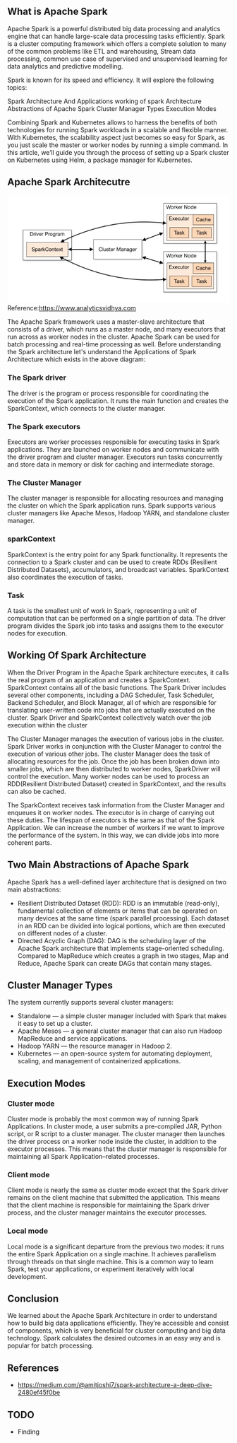## What is Apache Spark
Apache Spark is a powerful distributed big data processing and analytics engine that can handle large-scale data processing tasks efficiently.
Spark is a cluster computing framework which offers a complete solution to many of the common problems like ETL and warehousing,
Stream data processing, common use case of supervised and unsupervised learning for data analytics and predictive modelling.

Spark is known for its speed and efficiency. It will explore the following topics:

Spark Architecture And Applications
working of spark Architecture
Abstractions of Apache Spark
Cluster Manager Types
Execution Modes

Combining Spark and Kubernetes allows to harness the benefits of both technologies for running Spark workloads in a scalable and flexible manner.
With Kubernetes, the scalability aspect just becomes so easy for Spark, as you just scale the master or worker nodes by running a simple command.
In this article, we’ll guide you through the process of setting up a Spark cluster on Kubernetes using Helm, a package manager for Kubernetes.


## Apache Spark Architecutre
![alt text](https://github.com/rokmc756/KubeFarmer/blob/main/roles/apache-spark/files/apache-spark-architecture.webp)
Reference:https://www.analyticsvidhya.com

The Apache Spark framework uses a master-slave architecture that consists of a driver, which runs as a master node, and many executors that run across as worker nodes in the cluster. Apache Spark can be used for batch processing and real-time processing as well.
Before understanding the Spark architecture let's understand the Applications of Spark Architecture which exists in the above diagram:

### The Spark driver
The driver is the program or process responsible for coordinating the execution of the Spark application. It runs the main function and creates the SparkContext, which connects to the cluster manager.

### The Spark executors
Executors are worker processes responsible for executing tasks in Spark applications. They are launched on worker nodes and communicate with the driver program and cluster manager. Executors run tasks concurrently and store data in memory or disk for caching and intermediate storage.

### The Cluster Manager
The cluster manager is responsible for allocating resources and managing the cluster on which the Spark application runs. Spark supports various cluster managers like Apache Mesos, Hadoop YARN, and standalone cluster manager.

### sparkContext
SparkContext is the entry point for any Spark functionality. It represents the connection to a Spark cluster and can be used to create RDDs (Resilient Distributed Datasets), accumulators, and broadcast variables. SparkContext also coordinates the execution of tasks.

### Task
A task is the smallest unit of work in Spark, representing a unit of computation that can be performed on a single partition of data. The driver program divides the Spark job into tasks and assigns them to the executor nodes for execution.

## Working Of Spark Architecture
When the Driver Program in the Apache Spark architecture executes, it calls the real program of an application and creates a SparkContext. SparkContext contains all of the basic functions. The Spark Driver includes several other components, including a DAG Scheduler, Task Scheduler, Backend Scheduler, and Block Manager, all of which are responsible for translating user-written code into jobs that are actually executed on the cluster. Spark Driver and SparkContext collectively watch over the job execution within the cluster

The Cluster Manager manages the execution of various jobs in the cluster. Spark Driver works in conjunction with the Cluster Manager to control the execution of various other jobs. The cluster Manager does the task of allocating resources for the job. Once the job has been broken down into smaller jobs, which are then distributed to worker nodes, SparkDriver will control the execution.
Many worker nodes can be used to process an RDD(Resilient Distributed Dataset) created in SparkContext, and the results can also be cached.

The SparkContext receives task information from the Cluster Manager and enqueues it on worker nodes. The executor is in charge of carrying out these duties. The lifespan of executors is the same as that of the Spark Application. We can increase the number of workers if we want to improve the performance of the system. In this way, we can divide jobs into more coherent parts.

## Two Main Abstractions of Apache Spark
Apache Spark has a well-defined layer architecture that is designed on two main abstractions:
* Resilient Distributed Dataset (RDD): RDD is an immutable (read-only), fundamental collection of elements or items that can be operated on many devices at the same time (spark parallel processing). Each dataset in an RDD can be divided into logical portions, which are then executed on different nodes of a cluster.
* Directed Acyclic Graph (DAG): DAG is the scheduling layer of the Apache Spark architecture that implements stage-oriented scheduling. Compared to MapReduce which creates a graph in two stages, Map and Reduce, Apache Spark can create DAGs that contain many stages.

## Cluster Manager Types
The system currently supports several cluster managers:
* Standalone — a simple cluster manager included with Spark that makes it easy to set up a cluster.
* Apache Mesos — a general cluster manager that can also run Hadoop MapReduce and service applications.
* Hadoop YARN — the resource manager in Hadoop 2.
* Kubernetes — an open-source system for automating deployment, scaling, and management of containerized applications.

## Execution Modes
### Cluster mode
Cluster mode is probably the most common way of running Spark Applications. In cluster mode, a user submits a pre-compiled JAR, Python script, or R script to a cluster manager. The cluster manager then launches the driver process on a worker node inside the cluster, in addition to the executor processes. This means that the cluster manager is responsible for maintaining all Spark Application–related processes.

### Client mode
Client mode is nearly the same as cluster mode except that the Spark driver remains on the client machine that submitted the application. This means that the client machine is responsible for maintaining the Spark driver process, and the cluster manager maintains the executor processes.

### Local mode
Local mode is a significant departure from the previous two modes: it runs the entire Spark Application on a single machine. It achieves parallelism through threads on that single machine. This is a common way to learn Spark, test your applications, or experiment iteratively with local development.

## Conclusion
We learned about the Apache Spark Architecture in order to understand how to build big data applications efficiently. They’re accessible and consist of components, which is very beneficial for cluster computing and big data technology. Spark calculates the desired outcomes in an easy way and is popular for batch processing.

## References
- https://medium.com/@amitjoshi7/spark-architecture-a-deep-dive-2480ef45f0be

## TODO
- Finding 
